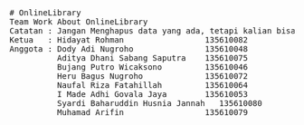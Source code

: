 <pre># OnlineLibrary
Team Work About OnlineLibrary
Catatan : Jangan Menghapus data yang ada, tetapi kalian bisa menambahkan nama anda sebagai anggota.
Ketua   : Hidayat Rohman                 135610082
Anggota : Dody Adi Nugroho               135610048
		  Aditya Dhani Sabang Saputra    135610075
		  Bujang Putro Wicaksono		 135610046
		  Heru Bagus Nugroho   	 		 135610072
		  Naufal Riza Fatahillah	     135610064
		  I Made Adhi Govala Jaya		 135610053
		  Syardi Baharuddin Husnia Jannah	135610080
		  Muhamad Arifin				 135610079

		  </pre>
